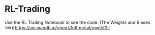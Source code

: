 # RL-Trading
Use the RL Trading Notebook to see the code.
(The Weights and Biases link)[https://api.wandb.ai/report/full-metal/rpwtkf2r]
